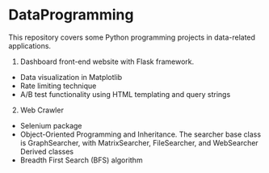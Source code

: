 # DataProgramming
This repository covers some Python programming projects in data-related applications.

1. Dashboard front-end website with Flask framework.
- Data visualization in Matplotlib
- Rate limiting technique
- A/B test functionality using HTML templating and query strings
2. Web Crawler
- Selenium package
- Object-Oriented Programming and Inheritance. The searcher base class is GraphSearcher, with MatrixSearcher, FileSearcher, and WebSearcher Derived classes
- Breadth First Search (BFS) algorithm
